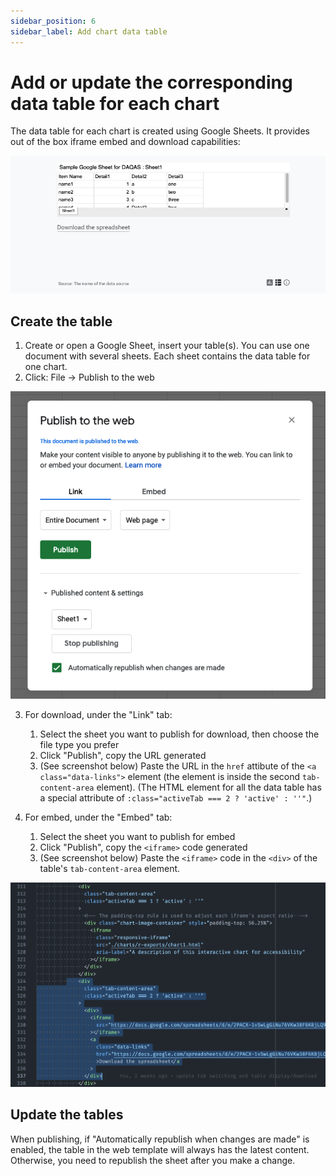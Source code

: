 ```yaml
---
sidebar_position: 6
sidebar_label: Add chart data table
---
```


# Add or update the corresponding data table for each chart

The data table for each chart is created using Google Sheets. It provides out of the box iframe embed and download capabilities:

![Image of data story template page](/img/tutorial/data-table.png)

## Create the table

1. Create or open a Google Sheet, insert your table(s). You can use one document with several sheets. Each sheet contains the data table for one chart.
2. Click: File -> Publish to the web

![Image of google sheet](/img/tutorial/google-sheet-publish.png)

3. For download, under the "Link" tab:

   1. Select the sheet you want to publish for download, then choose the file type you prefer
   2. Click "Publish", copy the URL generated
   3. (See screenshot below) Paste the URL in the `href` attibute of the `<a class="data-links">` element (the element is inside the second `tab-content-area` element). (The HTML element for all the data table has a special attribute of `:class="activeTab === 2 ? 'active' : ''"`.)

4. For embed, under the "Embed" tab:
   1. Select the sheet you want to publish for embed
   2. Click "Publish", copy the `<iframe>` code generated
   3. (See screenshot below) Paste the `<iframe>` code in the `<div>` of the table's `tab-content-area` element.

![Image of google sheet HTML](/img/tutorial/table-tab-html.png)

## Update the tables

When publishing, if "Automatically republish when changes are made" is enabled, the table in the web template will always has the latest content. Otherwise, you need to republish the sheet after you make a change.
